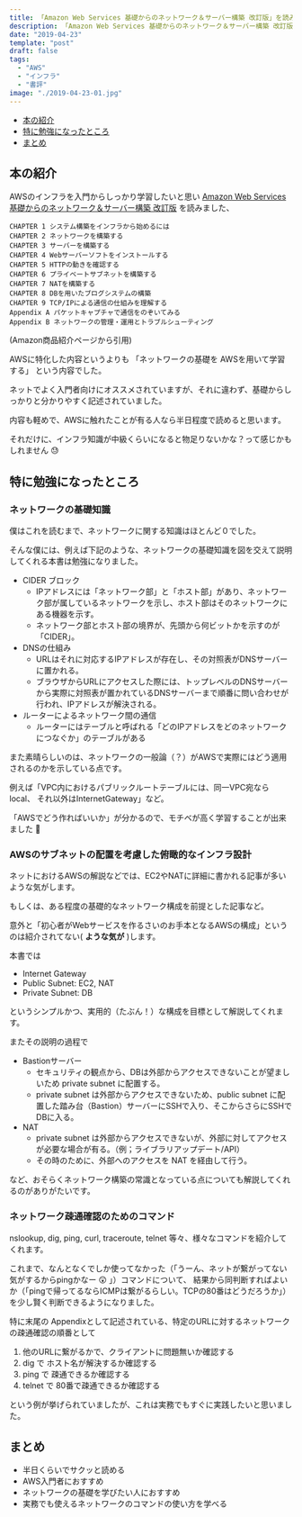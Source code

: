 ```yaml
---
title: 「Amazon Web Services 基礎からのネットワーク＆サーバー構築 改訂版」を読みました
description: 「Amazon Web Services 基礎からのネットワーク＆サーバー構築 改訂版」の感想、読後メモを紹介します。
date: "2019-04-23"
template: "post"
draft: false
tags:
  - "AWS"
  - "インフラ"
  - "書評"
image: "./2019-04-23-01.jpg"
---
```


- [本の紹介](#本の紹介)
- [特に勉強になったところ](#特に勉強になったところ)
- [まとめ](#まとめ)

## 本の紹介

AWSのインフラを入門からしっかり学習したいと思い [Amazon Web Services 基礎からのネットワーク＆サーバー構築 改訂版](https://www.amazon.co.jp/dp/4822237443) を読みました、

```markdown:title=目次
CHAPTER 1 システム構築をインフラから始めるには
CHAPTER 2 ネットワークを構築する
CHAPTER 3 サーバーを構築する
CHAPTER 4 Webサーバーソフトをインストールする
CHAPTER 5 HTTPの動きを確認する
CHAPTER 6 プライベートサブネットを構築する
CHAPTER 7 NATを構築する
CHAPTER 8 DBを用いたブログシステムの構築
CHAPTER 9 TCP/IPによる通信の仕組みを理解する
Appendix A パケットキャプチャで通信をのぞいてみる
Appendix B ネットワークの管理・運用とトラブルシューティング
```
(Amazon商品紹介ページから引用)

AWSに特化した内容というよりも 「ネットワークの基礎を AWSを用いて学習する」 という内容でした。

ネットでよく入門者向けにオススメされていますが、それに違わず、基礎からしっかりと分かりやすく記述されていました。

内容も軽めで、AWSに触れたことが有る人なら半日程度で読めると思います。

それだけに、インフラ知識が中級くらいになると物足りないかな？って感じかもしれません :sweat:

## 特に勉強になったところ
### ネットワークの基礎知識

僕はこれを読むまで、ネットワークに関する知識はほとんど０でした。

そんな僕には、例えば下記のような、ネットワークの基礎知識を図を交えて説明してくれる本書は勉強になりました。

- CIDER ブロック
  - IPアドレスには「ネットワーク部」と「ホスト部」があり、ネットワーク部が属しているネットワークを示し、ホスト部はそのネットワークにある機器を示す。
  - ネットワーク部とホスト部の境界が、先頭から何ビットかを示すのが「CIDER」。
- DNSの仕組み
  - URLはそれに対応するIPアドレスが存在し、その対照表がDNSサーバーに置かれる。
  - ブラウザからURLにアクセスした際には、トップレベルのDNSサーバーから実際に対照表が置かれているDNSサーバーまで順番に問い合わせが行われ、IPアドレスが解決される。
- ルーターによるネットワーク間の通信
  - ルーターにはテーブルと呼ばれる「どのIPアドレスをどのネットワークにつなぐか」のテーブルがある

また素晴らしいのは、ネットワークの一般論（？）がAWSで実際にはどう適用されるのかを示している点です。

例えば「VPC内におけるパブリックルートテーブルには、同一VPC宛ならlocal、 それ以外はInternetGateway」など。

「AWSでどう作ればいいか」が分かるので、モチベが高く学習することが出来ました :muscle:

### AWSのサブネットの配置を考慮した俯瞰的なインフラ設計

ネットにおけるAWSの解説などでは、EC2やNATに詳細に書かれる記事が多いような気がします。

もしくは、ある程度の基礎的なネットワーク構成を前提とした記事など。

意外と「初心者がWebサービスを作るさいのお手本となるAWSの構成」というのは紹介されてない( **ような気が** )します。

本書では


- Internet Gateway
- Public Subnet: EC2, NAT
- Private Subnet: DB


というシンプルかつ、実用的（たぶん！）な構成を目標として解説してくれます。

またその説明の過程で

- Bastionサーバー
  - セキュリティの観点から、DBは外部からアクセスできないことが望ましいため private subnet に配置する。
  - private subnet は外部からアクセスできないため、public subnet に配置した踏み台（Bastion）サーバーにSSHで入り、そこからさらにSSHでDBに入る。
- NAT
  - private subnet は外部からアクセスできないが、外部に対してアクセスが必要な場合が有る。（例；ライブラリアップデート/API）
  - その時のために、外部へのアクセスを NAT を経由して行う。
 
など、おそらくネットワーク構築の常識となっている点についても解説してくれるのがありがたいです。

### ネットワーク疎通確認のためのコマンド

nslookup, dig, ping, curl, traceroute, telnet 等々、様々なコマンドを紹介してくれます。

これまで、なんとなくでしか使ってなかった（「うーん、ネットが繋がってない気がするからpingかなー :astonished: 」）コマンドについて、
結果から同判断すればよいか（「pingで帰ってるならICMPは繋がるらしい。TCPの80番はどうだろうか」）を少し賢く判断できるようになりました。

特に末尾の Appendixとして記述されている、特定のURLに対するネットワークの疎通確認の順番として

1. 他のURLに繋がるかで、クライアントに問題無いか確認する
2. dig で ホスト名が解決するか確認する
3. ping で 疎通できるか確認する
4. telnet で 80番で疎通できるか確認する

という例が挙げられていましたが、これは実務でもすぐに実践したいと思いました。

## まとめ

- 半日くらいでサクッと読める
- AWS入門者におすすめ
- ネットワークの基礎を学びたい人におすすめ
- 実務でも使えるネットワークのコマンドの使い方を学べる
